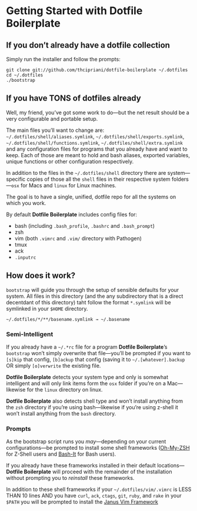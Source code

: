 # Getting Started with Dotfile Boilerplate

## If you don&#8217;t already have a dotfile collection

Simply run the installer and follow the prompts:
```
git clone git://github.com/thcipriani/dotfile-boilerplate ~/.dotfiles
cd ~/.dotfiles
./bootstrap
```

## If you have TONS of dotfiles already

Well, my friend, you&#8217;ve got some work to do&#8212;but the net result 
should be a very configurable and portable setup.

The main files you&#8217;ll want to change are: `~/.dotfiles/shell/aliases.symlink`, 
`~/.dotfiles/shell/exports.symlink`, `~/.dotfiles/shell/functions.symlink`,
`~/.dotfiles/shell/extra.symlink` and any configuration files for programs that
you already have and want to keep. Each of those are meant to hold and bash 
aliases, exported variables, unique functions or other configuration respectively.

In addition to the files in the `~/.dotfiles/shell` directory there are 
system&#8212;specific copies of those all the `shell` files in their respective 
system folders&#8212;`osx` for Macs and `linux` for Linux machines.

The goal is to have a single, unified, dotfile repo for all the systems on which you work.

By default **Dotfile Boilerplate** includes config files for:

- bash (including `.bash_profile`, `.bashrc` and `.bash_prompt`)
- zsh
- vim (both `.vimrc` and `.vim/` directory with Pathogen)
- tmux
- ack
- `.inputrc`

## How does it work?

`bootstrap` will guide you through the setup of sensible defaults for your system.
All files in this directory (and the any subdirectory that is a direct decentdant 
of this directory) taht follow the format `*.symlink` will be symlinked in 
your `$HOME` directory.

```
~/.dotfiles/*/**/basename.symlink → ~/.basename
```

### Semi-Intelligent

If you already have a `~/.*rc` file for a program **Dotfile Boilerplate**&#8217;s 
`bootstrap` won&#8217;t simply overwrite that file&#8212;you&#8217;ll be 
prompted if you want to `[s]kip` that config, `[b]ackup` that config (saving 
it to `~/.[whatever].backup` OR simply `[o]verwrite` the existing file.

**Dotfile Boilerplate** detects your system type and only is somewhat intelligent 
and will only link items form the `osx` folder if you&#8217;re on a Mac&#8212;likewise
for the `linux` directory on linux.

**Dotfile Boilerplate** also detects shell type and won&#8217;t install anything
from the `zsh` directory if you&#8217;re using bash&#8212;likewise if you&#8217;re
using z-shell it won&#8217;t install anything from the `bash` directory.

### Prompts

As the bootstrap script runs you _may_&#8212;depending on your current configurations&#8212;be
prompted to install some shell frameworks ([Oh-My-ZSH](http://github.com/robbyrussell/oh-my-zsh/) for Z-Shell users
and [Bash-It](https://github.com/revans/bash-it) for Bash users).

If you already have these frameworks installed in their default locations&#8212;**Dotfile Boilerplate**
will proceed with the remainder of the installation without prompting you to
_reinstall_ these frameworks.

In addition to these shell frameworks if your `~/.dotfiles/vim/.vimrc` is LESS 
THAN 10 lines AND you have `curl`, `ack`, `ctags`, `git`, `ruby`, and `rake` in your
`$PATH` you will be prompted to install the [Janus Vim Framework](https://github.com/carlhuda/janus)
